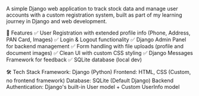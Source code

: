 A simple Django web application to track stock data and manage user accounts with a custom registration system, built as part of my learning journey in Django and web development.

🚀 Features
✅ User Registration with extended profile info (Phone, Address, PAN Card, Images)
✅ Login & Logout functionality
✅ Django Admin Panel for backend management
✅ Form handling with file uploads (profile and document images)
✅ Clean UI with custom CSS styling
✅ Django Messages Framework for feedback
✅ SQLite database (local dev)

🛠️ Tech Stack
Framework: Django (Python)
Frontend: HTML, CSS (Custom, no frontend framework)
Database: SQLite (Default Django)
Backend Authentication: Django's built-in User model + Custom UserInfo model
